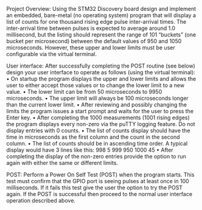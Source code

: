 Project Overview:
Using the STM32 Discovery board design and implement an embedded, bare-metal (no operating
system) program that will display a list of counts for one thousand rising edge pulse inter-arrival times.
The inter-arrival time between pulses is expected to average around 1.0 millisecond, but the listing
should represent the range of 101 “buckets” (one bucket per microsecond) between the default
values of 950 and 1050 microseconds. However, these upper and lower limits must be user
configurable via the virtual terminal.

User interface:
After successfully completing the POST routine (see below) design your user interface to operate as
follows (using the virtual terminal):
• On startup the program displays the upper and lower limits and allows the user to either
accept those values or to change the lower limit to a new value.
• The lower limit can be from 50 microseconds to 9950 microseconds.
• The upper limit will always be 100 microseconds longer than the current lower limit.
• After reviewing and possibly changing the limits the program issues a start prompt and waits
for the user to press the Enter key.
• After completing the 1000 measurements (1001 rising edges) the program displays every
non-zero via the puTTY logging feature. Do not display entries with 0 counts.
• The list of counts display should have the time in microseconds as the first column and the
count in the second column.
• The list of counts should be in ascending time order. A typical display would have 3 lines like
this:
998 5
999 950
1000 45
• After completing the display of the non-zero entries provide the option to run again with
either the same or different limits.

POST:
Perform a Power On Self Test (POST) when the program starts. This test must confirm that the GPIO port
is seeing pulses at least once in 100 milliseconds. If it fails this test give the user the option to try the
POST again. If the POST is successful then proceed to the normal user interface operation described
above.